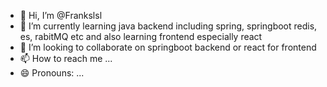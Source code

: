 - 👋 Hi, I’m @Frankslsl
- 🌱 I’m currently learning java backend including spring, springboot redis, es, rabitMQ etc and also learning frontend especially react
- 💞️ I’m looking to collaborate on springboot backend or react for frontend
- 📫 How to reach me ...
- 😄 Pronouns: ...


<!---
Frankslsl/Frankslsl is a ✨ special ✨ repository because its `README.md` (this file) appears on your GitHub profile.
You can click the Preview link to take a look at your changes.
--->
